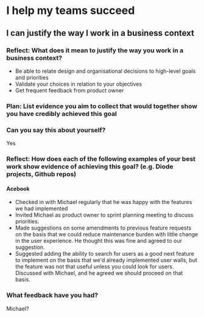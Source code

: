 # I help my teams succeed
## I can justify the way I work in a business context

### Reflect: What does it mean to justify the way you work in a business context?

- Be able to relate design and organisational decisions to high-level goals and priorities
- Validate your choices in relation to your objectives
- Get frequent feedback from product owner

### Plan: List evidence you aim to collect that would together show you have credibly achieved this goal

### Can you say this about yourself?

Yes

### Reflect: How does each of the following examples of your best work show evidence of achieving this goal? (e.g. Diode projects, Github repos)

#### Acebook

- Checked in with Michael regularly that he was happy with the features we had implemented
- Invited Michael as product owner to sprint planning meeting to discuss priorities.
- Made suggestions on some amendments to previous feature requests on the basis that we could reduce maintenance burden with little change in the user experience. He thought this was fine and agreed to our suggestion.
- Suggested adding the ability to search for users as a good next feature to implement on the basis that we'd already implemented user walls, but the feature was not that useful unless you could look for users. Discussed with Michael, and he agreed we should proceed on that basis.

### What feedback have you had?

Michael?